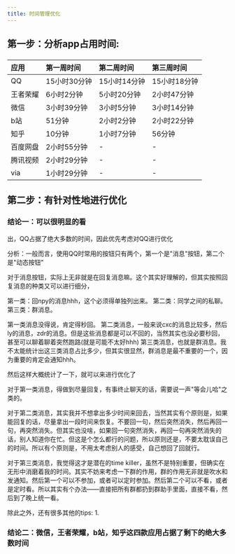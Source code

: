```yaml
---
title: 时间管理优化
---
```


## 第一步：分析app占用时间:
### 
| 应用|第一周时间 |第二周时间|第三周时间|
|:--|:--|:--|:--|
|QQ|15小时30分钟|15小时14分钟|15小时18分钟|
|王者荣耀|6小时2分钟|5小时20分钟|2小时47分钟|
|微信|3小时39分钟|3小时5分钟|3小时14分钟|
|b站|51分钟|2小时2分钟|2小时22分钟|
|知乎|10分钟|1小时7分钟|56分钟|
|百度网盘|2小时55分钟|-|-|
|腾讯视频|2小时29分钟|-|-|
|via|1小时29分钟|-|-|
###
## 第二步：有针对性地进行优化
### 结论一：可以很明显的看
出，QQ占据了绝大多数的时间，因此优先考虑对QQ进行优化

分析：一般而言，使用QQ时常用的按钮只有两个，第一个是"消息"按钮，第二个是"动态按钮"

对于消息按钮，实际上无非就是在回复消息嘛。这个其实好理解的，但其实按照回复消息的种类又可以进行细分，

第一类：回npy的消息hhh，这个必须得单独列出来。
第二类：同学之间的私聊。
第三类：群消息。

第一类消息没得说，肯定得秒回。
第二类消息，一般来说cxc的消息比较多，然后ly的消息，zdr的消息。但是这些消息都是可以不回的，当然其实也没必要秒回，甚至可以聊着聊着突然跑路(就是可能不太好hhh)
第三类消息，也就是群消息。我不太能统计出这三类消息占比多少，但其实很显然，群消息是最不重要的一个，因为重要的肯定会通知hhh。

然后这样大概统计了一下，就可以来进行优化了

对于第一类消息，得做到尽量回复，有事终止聊天的话，需要说一声"等会儿哈"之类的。

对于第二类消息，其实我并不想拿出多少时间来回去，当然其实有个原则是，如果能回复的话，尽量拿出一段时间来恢复。不要回一句，然后突然消失，然后再回一句，再突然消失。但其实也没啥，如果回一句突然消失，再回一句再突然消失的话，别人知道你在忙。但这是个怎么都行的问题，所以原则还是，不要太耽误自己的时间。所以有个原则是，不用太考虑别人的感受，自己想回了回就行。

对于第三类消息，我觉得这才是潜在的time killer，虽然不是特别重要，但确实在无形中消磨着我的时间。其实不妨来考虑一下群的作用，群的作用无非就是吹水和发通知。然后第一个可以不参加，或者可以定时参加。然后第二个可以不看，或者是定时看。所以其实有个办法——直接把所有群都扔到群助手里面，直接不看，然后到了晚上统一看。

除此之外，还有很多其他的tips:
1.
### 结论二：微信，王者荣耀，b站，知乎这四款应用占据了剩下的绝大多数时间
##